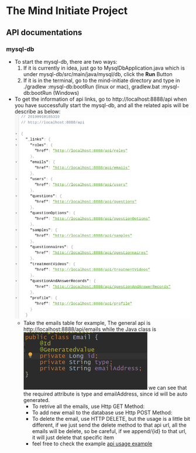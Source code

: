 # The Mind Initiate Project #
## API documentations
### mysql-db
  * To start the mysql-db, there are two ways:
    1. If it is currently in idea, just go to MysqlDbApplication.java which is under mysql-db/src/main/java/mysql/db, click the __Run__ Button
    2. If it is in the terminal, go to the mind-initiate directory and type in ./gradlew :mysql-db:bootRun (linux or mac), gradlew.bat :mysql-db:bootRun (Windows)
  * To get the information of api links, go to http://localhost:8888/api when you have successfully start the mysql-db, and all the related apis will be describe as below:
  ![API descriptions](external_resources/api_descriptions.png)
    * Take the emails table for example, 
    The general api is http://localhost:8888/api/emails
    while the Java class is
    ![Email Java Class](external_resources/Email_java.png)
    we can see that the required attribute is type and emailAddress,
    since id will be auto generated.
        * To retrive all the emails, use Http GET Method:
        * To add new email to the database use Http POST Method:
        * To delete the email, use HTTP DELETE, but the usage is
        a little bit different, if we just send the delete method to
        that api url, all the emails will be delete, so be careful,
        if we append/{id} to that url, it will just delete that specific item
        * feel free to check the example [api usage example](example_api.http)
         
    
  
  




